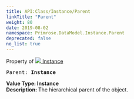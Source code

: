 ```yaml
---
title: API:Class/Instance/Parent
linkTitle: "Parent"
weight: 80
date: 2019-08-02
namespace: Primrose.DataModel.Instance.Parent
deprecated: false
no_list: true
---
```

Property of <a href="/docs/api-reference/Class/Instance"><img src="/icons/silk/default.png"/>&nbsp;Instance</a>
<pre class="method-declaration">
Parent: <b class="page-type">Instance</b></pre>
<b>Value Type: </b>
<b class="page-type">Instance</b>
<br/>
<b>Description: </b>
The hierarchical parent of the object.

